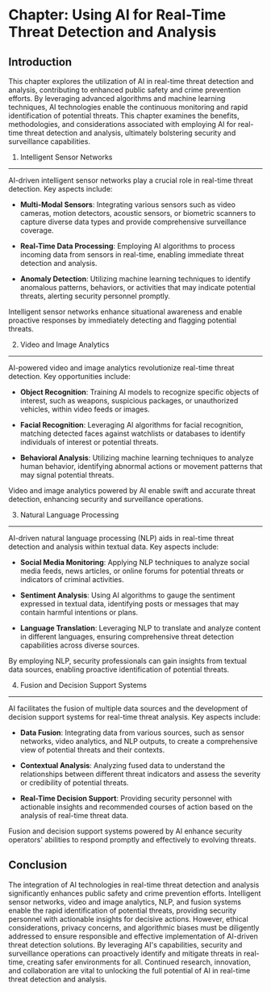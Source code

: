 Chapter: Using AI for Real-Time Threat Detection and Analysis
=============================================================

Introduction
------------

This chapter explores the utilization of AI in real-time threat detection and analysis, contributing to enhanced public safety and crime prevention efforts. By leveraging advanced algorithms and machine learning techniques, AI technologies enable the continuous monitoring and rapid identification of potential threats. This chapter examines the benefits, methodologies, and considerations associated with employing AI for real-time threat detection and analysis, ultimately bolstering security and surveillance capabilities.

1. Intelligent Sensor Networks
------------------------------

AI-driven intelligent sensor networks play a crucial role in real-time threat detection. Key aspects include:

* **Multi-Modal Sensors**: Integrating various sensors such as video cameras, motion detectors, acoustic sensors, or biometric scanners to capture diverse data types and provide comprehensive surveillance coverage.

* **Real-Time Data Processing**: Employing AI algorithms to process incoming data from sensors in real-time, enabling immediate threat detection and analysis.

* **Anomaly Detection**: Utilizing machine learning techniques to identify anomalous patterns, behaviors, or activities that may indicate potential threats, alerting security personnel promptly.

Intelligent sensor networks enhance situational awareness and enable proactive responses by immediately detecting and flagging potential threats.

2. Video and Image Analytics
----------------------------

AI-powered video and image analytics revolutionize real-time threat detection. Key opportunities include:

* **Object Recognition**: Training AI models to recognize specific objects of interest, such as weapons, suspicious packages, or unauthorized vehicles, within video feeds or images.

* **Facial Recognition**: Leveraging AI algorithms for facial recognition, matching detected faces against watchlists or databases to identify individuals of interest or potential threats.

* **Behavioral Analysis**: Utilizing machine learning techniques to analyze human behavior, identifying abnormal actions or movement patterns that may signal potential threats.

Video and image analytics powered by AI enable swift and accurate threat detection, enhancing security and surveillance operations.

3. Natural Language Processing
------------------------------

AI-driven natural language processing (NLP) aids in real-time threat detection and analysis within textual data. Key aspects include:

* **Social Media Monitoring**: Applying NLP techniques to analyze social media feeds, news articles, or online forums for potential threats or indicators of criminal activities.

* **Sentiment Analysis**: Using AI algorithms to gauge the sentiment expressed in textual data, identifying posts or messages that may contain harmful intentions or plans.

* **Language Translation**: Leveraging NLP to translate and analyze content in different languages, ensuring comprehensive threat detection capabilities across diverse sources.

By employing NLP, security professionals can gain insights from textual data sources, enabling proactive identification of potential threats.

4. Fusion and Decision Support Systems
--------------------------------------

AI facilitates the fusion of multiple data sources and the development of decision support systems for real-time threat analysis. Key aspects include:

* **Data Fusion**: Integrating data from various sources, such as sensor networks, video analytics, and NLP outputs, to create a comprehensive view of potential threats and their contexts.

* **Contextual Analysis**: Analyzing fused data to understand the relationships between different threat indicators and assess the severity or credibility of potential threats.

* **Real-Time Decision Support**: Providing security personnel with actionable insights and recommended courses of action based on the analysis of real-time threat data.

Fusion and decision support systems powered by AI enhance security operators' abilities to respond promptly and effectively to evolving threats.

Conclusion
----------

The integration of AI technologies in real-time threat detection and analysis significantly enhances public safety and crime prevention efforts. Intelligent sensor networks, video and image analytics, NLP, and fusion systems enable the rapid identification of potential threats, providing security personnel with actionable insights for decisive actions. However, ethical considerations, privacy concerns, and algorithmic biases must be diligently addressed to ensure responsible and effective implementation of AI-driven threat detection solutions. By leveraging AI's capabilities, security and surveillance operations can proactively identify and mitigate threats in real-time, creating safer environments for all. Continued research, innovation, and collaboration are vital to unlocking the full potential of AI in real-time threat detection and analysis.
